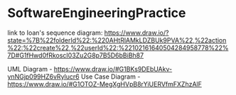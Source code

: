 # SoftwareEngineeringPractice

link to Ioan's sequence diagram:
https://www.draw.io/?state=%7B%22folderId%22:%220AHtRlAMkLDZBUk9PVA%22,%22action%22:%22create%22,%22userId%22:%22102161640504284958778%22%7D#G1fHwd0fRkoscI03Zu2G8p7B5D6bBiBh87

UML Diagram - https://www.draw.io/#G1BKs9DEbUAkv-ynNGjp099HZ6vRylucr6
Use Case Diagram - https://www.draw.io/#G1OTOZ-MegXgHVpB8rYiUERVfmFXZhzAlF
